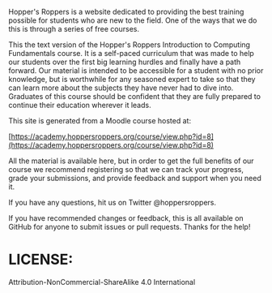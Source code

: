 
Hopper's Roppers is a website dedicated to providing the best training possible for students who are new to the field. One of the ways that we do this is through a series of free courses. 

This the text version of the Hopper's Roppers Introduction to Computing Fundamentals course. It is a self-paced curriculum that was made to help our students over the first big learning hurdles and finally have a path forward. Our material is intended to be accessible for a student with no prior knowledge, but is worthwhile for any seasoned expert to take so that they can learn more about the subjects they have never had to dive into. Graduates of this course should be confident that they are fully prepared to continue their education wherever it leads.

This site is generated from a Moodle course hosted at:

[https://academy.hoppersroppers.org/course/view.php?id=8](https://academy.hoppersroppers.org/course/view.php?id=8) 

All the material is available here, but in order to get the full benefits of our course we recommend registering so that we can track your progress, grade your submissions, and provide feedback and support when you need it.

If you have any questions, hit us on Twitter @hoppersroppers.

If you have recommended changes or feedback, this is all available on GitHub for anyone to submit issues or pull requests. Thanks for the help!

# LICENSE: 

Attribution-NonCommercial-ShareAlike 4.0 International
